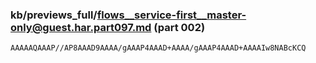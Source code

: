### kb/previews_full/flows__service-first__master-only@guest.har.part097.md (part 002)

```md
AAAAAQAAAP//AP8AAAD9AAAA/gAAAP4AAAD+AAAA/gAAAP4AAAD+AAAAIw8NABcKCQ
```

```
